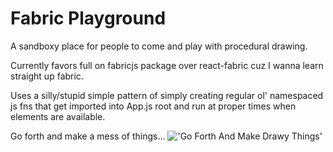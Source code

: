 # Fabric Playground

A sandboxy place for people to come and play with procedural drawing.

Currently favors full on fabricjs package over react-fabric cuz I wanna learn straight up fabric.

Uses a silly/stupid simple pattern of simply creating regular ol' namespaced js fns that get imported into App.js root and run at proper times when elements are available.

Go forth and make a mess of things...
!['Go Forth And Make Drawy Things'](http://belladia.typepad.com/.a/6a00d8341cc08553ef01761649cfed970c-pi)
